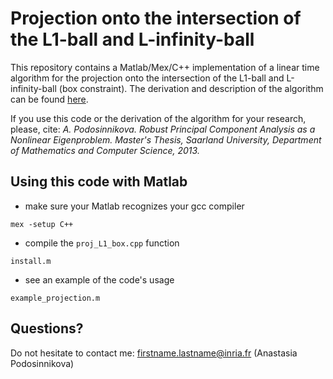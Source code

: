 # Projection onto the intersection of the L1-ball and L-infinity-ball

This repository contains a Matlab/Mex/C++ implementation of a linear time algorithm for the projection onto the intersection of the L1-ball and L-infinity-ball (box constraint). 
The derivation and description of the algorithm can be found [here](https://github.com/anastasia-podosinnikova/projection-L1-Linf/files/13646/script.pdf).

If you use this code or the derivation of the algorithm for your research, please, cite:
*A. Podosinnikova. Robust Principal Component Analysis as a Nonlinear Eigenproblem. Master's Thesis, Saarland University, Department of Mathematics and Computer Science, 2013.*


## Using this code with Matlab

- make sure your Matlab recognizes your gcc compiler
```
mex -setup C++
```
- compile the ```proj_L1_box.cpp``` function
```
install.m
```
- see an example of the code's usage
```
example_projection.m
```


## Questions?
Do not hesitate to contact me: firstname.lastname@inria.fr (Anastasia Podosinnikova)



